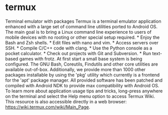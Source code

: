 # termux
Terminal emulator with packages Termux is a terminal emulator application enhanced with a large set of command line utilities ported to Android OS. The main goal is to bring a Linux command line experience to users of mobile devices with no rooting or other special setup required.  * Enjoy the Bash and Zsh shells. * Edit files with nano and vim. * Access servers over SSH. * Compile C/C++ code with clang. * Use the Python console as a pocket calculator. * Check out projects with Git and Subversion. * Run text-based games with frotz.  At first start a small base system is being configured. The GNU Bash, Coreutils, Findutils and other core utilities are available out-of-box. Additionally, we provide more than 1000 other packages installable by using the 'pkg' utility which currently is a frontend for the 'apt' package manager. All provided software has been patched and compiled with Android NDK to provide max compatibility with Android OS.  To learn more about application usage tips and tricks, long-press anywhere on the terminal and select the Help menu option to access Termux Wiki. This resource is also accessible directly in a web browser: https://wiki.termux.com/wiki/Main_Page.
